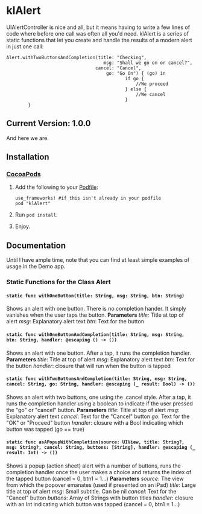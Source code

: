 klAlert
=======
UIAlertController is nice and all, but it means having to write a few lines of code where before one call was often all you'd need. klAlert is a series of static functions that let you create and handle the results of a modern alert in just one call:
```	
Alert.withTwoButtonsAndCompletion(title: "Checking",
		                            msg: "Shall we go on or cancel?",
		                         cancel: "Cancel",
		                             go: "Go On") { (go) in
											if go {
												//We proceed
											} else {
												//We cancel
											}
		}
```
## Current Version: 1.0.0
And here we are.

## Installation
### [CocoaPods](http://cocoapods.org/)

1. Add the following to your [Podfile](http://guides.cocoapods.org/using/the-podfile.html):

    ```
    use_frameworks! #if this isn't already in your podfile
    pod "klAlert"
    ```
2. Run `pod install`.
3. Enjoy.

## Documentation
Until I have ample time, note that you can find at least simple examples of usage in the Demo app.
### Static Functions for the Class Alert
#### `static func withOneButton(title: String, msg: String, btn: String)`
Shows an alert with one button. There is no completion hander. It simply vanishes when the user taps the button.
**Parameters** 
*title*: Title at top of alert
*msg*: Explanatory alert text
*btn*: Text for the button
#### `static func withOneButtonAndCompletion(title: String, msg: String, btn: String, handler: @escaping () -> ())`
Shows an alert with one button. After a tap, it runs the completion handler.
**Parameters** 
*title*: Title at top of alert
*msg*: Explanatory alert text
*btn*: Text for the button
*handler*: closure that will run when the button is tapped
#### `static func withTwoButtonsAndCompletion(title: String, msg: String, cancel: String, go: String, handler: @escaping (_ result: Bool) -> ())`
Shows an alert with two buttons, one using the .cancel style. After a tap, it runs the completion handler using a boolean to indicate if the user pressed the "go" or "cancel" button.
**Parameters** 
*title*: Title at top of alert
*msg*: Explanatory alert text
*cancel*: Text for the "Cancel" button
*go*: Text for the "OK" or "Proceed" button
*handler*: closure with a Bool indicating which button was tapped (go == true)
#### `static func asAPopupWithCompletion(source: UIView, title: String?, msg: String?, cancel: String, buttons: [String], handler: @escaping (_ result: Int) -> ())`
Shows a popup (action sheet) alert with a number of buttons, runs the completion handler once the user makes a choice and returns the index of the tapped button (cancel = 0, btn1 = 1...)
**Parameters** 
*source*: The view from which the popover emanates (used if presented on an iPad)
*title*: Large title at top of alert
*msg*: Small subtitle. Can be nil
*cancel*: Text for the "Cancel" button
*buttons*: Array of Strings with button titles
*handler*: closure with an Int indicating which button was tapped (cancel = 0, btn1 = 1...)


